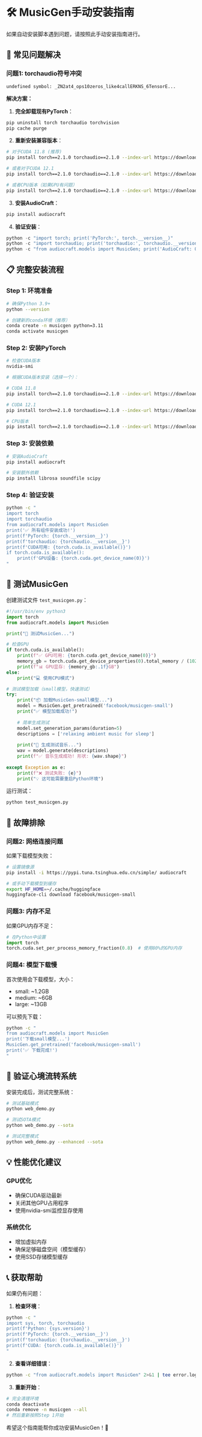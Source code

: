 # 🛠️ MusicGen手动安装指南

如果自动安装脚本遇到问题，请按照此手动安装指南进行。

## 🚨 常见问题解决

### 问题1: torchaudio符号冲突
```
undefined symbol: _ZN2at4_ops10zeros_like4callERKNS_6TensorE...
```

**解决方案：**

1. **完全卸载现有PyTorch**：
```bash
pip uninstall torch torchaudio torchvision
pip cache purge
```

2. **重新安装兼容版本**：
```bash
# 对于CUDA 11.8 (推荐)
pip install torch==2.1.0 torchaudio==2.1.0 --index-url https://download.pytorch.org/whl/cu118

# 或者对于CUDA 12.1
pip install torch==2.1.0 torchaudio==2.1.0 --index-url https://download.pytorch.org/whl/cu121

# 或者CPU版本（如果GPU有问题）
pip install torch==2.1.0 torchaudio==2.1.0 --index-url https://download.pytorch.org/whl/cpu
```

3. **安装AudioCraft**：
```bash
pip install audiocraft
```

4. **验证安装**：
```python
python -c "import torch; print('PyTorch:', torch.__version__)"
python -c "import torchaudio; print('torchaudio:', torchaudio.__version__)"
python -c "from audiocraft.models import MusicGen; print('AudioCraft: OK')"
```

## 📋 完整安装流程

### Step 1: 环境准备
```bash
# 确保Python 3.9+
python --version

# 创建新的conda环境（推荐）
conda create -n musicgen python=3.11
conda activate musicgen
```

### Step 2: 安装PyTorch
```bash
# 检查CUDA版本
nvidia-smi

# 根据CUDA版本安装（选择一个）：

# CUDA 11.8
pip install torch==2.1.0 torchaudio==2.1.0 --index-url https://download.pytorch.org/whl/cu118

# CUDA 12.1  
pip install torch==2.1.0 torchaudio==2.1.0 --index-url https://download.pytorch.org/whl/cu121

# CPU版本
pip install torch==2.1.0 torchaudio==2.1.0 --index-url https://download.pytorch.org/whl/cpu
```

### Step 3: 安装依赖
```bash
# 安装AudioCraft
pip install audiocraft

# 安装额外依赖
pip install librosa soundfile scipy
```

### Step 4: 验证安装
```bash
python -c "
import torch
import torchaudio
from audiocraft.models import MusicGen
print('✅ 所有组件安装成功!')
print(f'PyTorch: {torch.__version__}')
print(f'torchaudio: {torchaudio.__version__}')
print(f'CUDA可用: {torch.cuda.is_available()}')
if torch.cuda.is_available():
    print(f'GPU设备: {torch.cuda.get_device_name(0)}')
"
```

## 🎯 测试MusicGen

创建测试文件 `test_musicgen.py`：

```python
#!/usr/bin/env python3
import torch
from audiocraft.models import MusicGen

print("🎼 测试MusicGen...")

# 检查GPU
if torch.cuda.is_available():
    print(f"✅ GPU可用: {torch.cuda.get_device_name(0)}")
    memory_gb = torch.cuda.get_device_properties(0).total_memory / (1024**3)
    print(f"📊 GPU显存: {memory_gb:.1f}GB")
else:
    print("💻 使用CPU模式")

# 测试模型加载（small模型，快速测试）
try:
    print("📦 加载MusicGen-small模型...")
    model = MusicGen.get_pretrained('facebook/musicgen-small')
    print("✅ 模型加载成功!")
    
    # 简单生成测试
    model.set_generation_params(duration=5)
    descriptions = ['relaxing ambient music for sleep']
    
    print("🎵 生成测试音乐...")
    wav = model.generate(descriptions)
    print(f"✅ 音乐生成成功! 形状: {wav.shape}")
    
except Exception as e:
    print(f"❌ 测试失败: {e}")
    print("💡 这可能需要重启Python环境")
```

运行测试：
```bash
python test_musicgen.py
```

## 🔧 故障排除

### 问题2: 网络连接问题
如果下载模型失败：

```bash
# 设置镜像源
pip install -i https://pypi.tuna.tsinghua.edu.cn/simple/ audiocraft

# 或手动下载模型到缓存
export HF_HOME=~/.cache/huggingface
huggingface-cli download facebook/musicgen-small
```

### 问题3: 内存不足
如果GPU内存不足：

```python
# 在Python中设置
import torch
torch.cuda.set_per_process_memory_fraction(0.8)  # 使用80%的GPU内存
```

### 问题4: 模型下载慢
首次使用会下载模型，大小：
- small: ~1.2GB  
- medium: ~6GB
- large: ~13GB

可以预先下载：
```bash
python -c "
from audiocraft.models import MusicGen
print('下载small模型...')
MusicGen.get_pretrained('facebook/musicgen-small')
print('✅ 下载完成!')
"
```

## 📱 验证心境流转系统

安装完成后，测试完整系统：

```bash
# 测试基础模式
python web_demo.py

# 测试SOTA模式  
python web_demo.py --sota

# 测试完整模式
python web_demo.py --enhanced --sota
```

## 💡 性能优化建议

### GPU优化
- 确保CUDA驱动最新
- 关闭其他GPU占用程序
- 使用nvidia-smi监控显存使用

### 系统优化  
- 增加虚拟内存
- 确保足够磁盘空间（模型缓存）
- 使用SSD存储模型缓存

## 📞 获取帮助

如果仍有问题：

1. **检查环境**：
```bash
python -c "
import sys, torch, torchaudio
print(f'Python: {sys.version}')
print(f'PyTorch: {torch.__version__}')  
print(f'torchaudio: {torchaudio.__version__}')
print(f'CUDA: {torch.cuda.is_available()}')
"
```

2. **查看详细错误**：
```bash
python -c "from audiocraft.models import MusicGen" 2>&1 | tee error.log
```

3. **重新开始**：
```bash
# 完全清理环境
conda deactivate
conda remove -n musicgen --all
# 然后重新按照Step 1开始
```

希望这个指南能帮你成功安装MusicGen！🎉